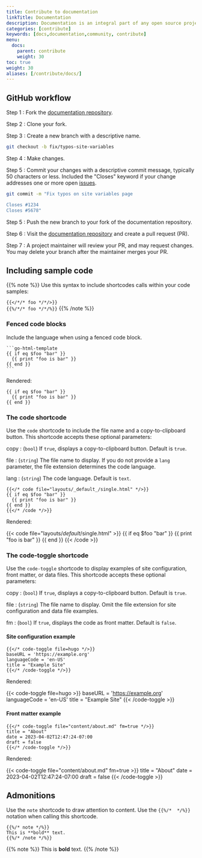 ```yaml
---
title: Contribute to documentation
linkTitle: Documentation
description: Documentation is an integral part of any open source project. The Hugo documentation is as much a work in progress as the source it attempts to cover.
categories: [contribute]
keywords: [docs,documentation,community, contribute]
menu:
  docs:
    parent: contribute
    weight: 30
toc: true
weight: 30
aliases: [/contribute/docs/]
---
```


## GitHub workflow

Step 1
: Fork the [documentation repository].

Step 2
: Clone your fork.

Step 3
: Create a new branch with a descriptive name.

```sh
git checkout -b fix/typos-site-variables
```

Step 4
: Make changes.

Step 5
: Commit your changes with a descriptive commit message, typically 50 characters or less. Included the "Closes" keyword if your change addresses one or more open [issues].

```sh
git commit -m "Fix typos on site variables page

Closes #1234
Closes #5678"
```

Step 5
: Push the new branch to your fork of the documentation repository.

Step 6
: Visit the [documentation repository] and create a pull request (PR).

[documentation repository]: https://github.com/gohugoio/hugoDocs/
[issues]: https://github.com/gohugoio/hugoDocs/issues

Step 7
: A project maintainer will review your PR, and may request changes. You may delete your branch after the maintainer merges your PR.

## Including sample code

{{% note %}}
Use this syntax to include shortcodes calls within your code samples:

`{{</*/* foo */*/>}}`\
`{{%/*/* foo */*/%}}`
{{% /note %}}

### Fenced code blocks

Include the language when using a fenced code block.

````text
```go-html-template
{{ if eq $foo "bar" }}
  {{ print "foo is bar" }}
{{ end }}
```
````

Rendered:

```go-html-template
{{ if eq $foo "bar" }}
  {{ print "foo is bar" }}
{{ end }}
```

### The code shortcode

Use the `code` shortcode to include the file name and a copy-to-clipboard button. This shortcode accepts these optional parameters:

copy
: (`bool`) If `true`, displays a copy-to-clipboard button. Default is `true`.

file
: (`string`) The file name to display. If you do not provide a `lang` parameter, the file extension determines the code language.

lang
: (`string`) The code language. Default is `text`.

````text
{{</* code file="layouts/_default_/single.html" */>}}
{{ if eq $foo "bar" }}
  {{ print "foo is bar" }}
{{ end }}
{{</* /code */>}}

````

Rendered:

{{< code file="layouts/_default_/single.html" >}}
{{ if eq $foo "bar" }}
  {{ print "foo is bar" }}
{{ end }}
{{< /code >}}

### The code-toggle shortcode

Use the `code-toggle` shortcode to display examples of site configuration, front matter, or data files. This shortcode accepts these optional parameters:

copy
: (`bool`) If `true`, displays a copy-to-clipboard button. Default is `true`.

file
: (`string`) The file name to display. Omit the file extension for site configuration and data file examples.

fm
: (`bool`) If `true`, displays the code as front matter. Default is `false`.

#### Site configuration example

```text
{{</* code-toggle file=hugo */>}}
baseURL = 'https://example.org'
languageCode = 'en-US'
title = "Example Site"
{{</* /code-toggle */>}}
```

Rendered:

{{< code-toggle file=hugo >}}
baseURL = 'https://example.org'
languageCode = 'en-US'
title = "Example Site"
{{< /code-toggle >}}

#### Front matter example

```text
{{</* code-toggle file="content/about.md" fm=true */>}}
title = "About"
date = 2023-04-02T12:47:24-07:00
draft = false
{{</* /code-toggle */>}}
```

Rendered:

{{< code-toggle file="content/about.md" fm=true >}}
title = "About"
date = 2023-04-02T12:47:24-07:00
draft = false
{{< /code-toggle >}}

## Admonitions

Use the `note` shortcode to draw attention to content. Use the `{{%/*  */%}}` notation when calling this shortcode.

```text
{{%/* note */%}}
This is **bold** text.
{{%/* /note */%}}
```

{{% note %}}
This is **bold** text.
{{% /note %}}
